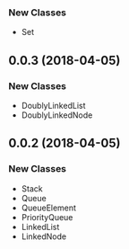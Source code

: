 <a name="0.0.4"></a>
### New Classes

- Set

<a name="0.0.3"></a>
## 0.0.3 (2018-04-05)

### New Classes

- DoublyLinkedList
- DoublyLinkedNode

<a name="0.0.2"></a>
## 0.0.2 (2018-04-05)

### New Classes

- Stack
- Queue
- QueueElement
- PriorityQueue
- LinkedList
- LinkedNode



